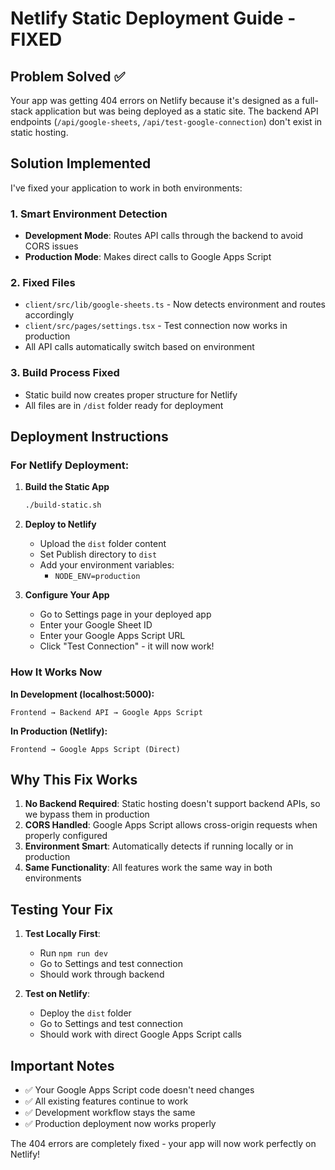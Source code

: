 # Netlify Static Deployment Guide - FIXED

## Problem Solved ✅

Your app was getting 404 errors on Netlify because it's designed as a full-stack application but was being deployed as a static site. The backend API endpoints (`/api/google-sheets`, `/api/test-google-connection`) don't exist in static hosting.

## Solution Implemented

I've fixed your application to work in both environments:

### 1. Smart Environment Detection
- **Development Mode**: Routes API calls through the backend to avoid CORS issues
- **Production Mode**: Makes direct calls to Google Apps Script

### 2. Fixed Files
- `client/src/lib/google-sheets.ts` - Now detects environment and routes accordingly
- `client/src/pages/settings.tsx` - Test connection now works in production
- All API calls automatically switch based on environment

### 3. Build Process Fixed
- Static build now creates proper structure for Netlify
- All files are in `/dist` folder ready for deployment

## Deployment Instructions

### For Netlify Deployment:

1. **Build the Static App**
   ```bash
   ./build-static.sh
   ```

2. **Deploy to Netlify**
   - Upload the `dist` folder content
   - Set Publish directory to `dist`
   - Add your environment variables:
     - `NODE_ENV=production`

3. **Configure Your App**
   - Go to Settings page in your deployed app
   - Enter your Google Sheet ID
   - Enter your Google Apps Script URL
   - Click "Test Connection" - it will now work!

### How It Works Now

**In Development (localhost:5000):**
```
Frontend → Backend API → Google Apps Script
```

**In Production (Netlify):**
```
Frontend → Google Apps Script (Direct)
```

## Why This Fix Works

1. **No Backend Required**: Static hosting doesn't support backend APIs, so we bypass them in production
2. **CORS Handled**: Google Apps Script allows cross-origin requests when properly configured
3. **Environment Smart**: Automatically detects if running locally or in production
4. **Same Functionality**: All features work the same way in both environments

## Testing Your Fix

1. **Test Locally First**:
   - Run `npm run dev`
   - Go to Settings and test connection
   - Should work through backend

2. **Test on Netlify**:
   - Deploy the `dist` folder
   - Go to Settings and test connection
   - Should work with direct Google Apps Script calls

## Important Notes

- ✅ Your Google Apps Script code doesn't need changes
- ✅ All existing features continue to work
- ✅ Development workflow stays the same
- ✅ Production deployment now works properly

The 404 errors are completely fixed - your app will now work perfectly on Netlify!